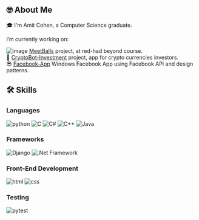 ## 🤓 About Me

🎓 I'm Amit Cohen, a Computer Science graduate.

   I’m currently working on:
   
   ![image](https://user-images.githubusercontent.com/72393244/212745697-f02cbf6b-65df-4597-a438-b0bb631fa62b.png)
     [MeetBalls](https://github.com/redhat-beyond/beyond09-group01) project, at red-had beyond course.     
    🤖 [CryptoBot-Investment](https://github.com/amitCohen2/CryptoBot-Investment) project, app for crypto currencies investors.<br>
     😎 [Facebook-App](https://github.com/amitCohen2/Windows-Facebook-App-Version2) Windows Facebook App using Facebook API and design patterns.

    
## 🛠️ Skills

### Languages

![python](https://img.shields.io/badge/Python-3776AB?style=for-the-badge&logo=python&logoColor=white)
![C](https://img.shields.io/badge/C-00599C?style=for-the-badge&logo=c&logoColor=white)
![C#](https://img.shields.io/badge/C%23-239120?style=for-the-badge&logo=c-sharp&logoColor=white)
![C++](https://img.shields.io/badge/C%2B%2B-00599C?style=for-the-badge&logo=c%2B%2B&logoColor=white)
![Java](https://img.shields.io/badge/Java-ED8B00?style=for-the-badge&logo=java&logoColor=white)

### Frameworks

![Django](https://img.shields.io/badge/Django-092E20?style=for-the-badge&logo=django&logoColor=white)
![.Net Framework](https://img.shields.io/badge/.Net-00599C?style=for-the-badge&logo=.Net_Framework&logoColor=white)

### Front-End Development

![html](https://img.shields.io/badge/HTML5-E34F26?style=for-the-badge&logo=html5&logoColor=white)
![css](https://img.shields.io/badge/CSS3-1572B6?style=for-the-badge&logo=css3&logoColor=white)

### Testing

![pytest](https://img.shields.io/badge/Pytest-3776AB?style=for-the-badge&logo=python&logoColor=white)

<!-- ## 📈 Stats

<div align="center">

  <picture>
    <source 
      srcset="https://github-readme-stats.vercel.app/api?username=Shalevro2&theme=dark"
      media="(prefers-color-scheme: dark)"
    />
    <img src="https://github-readme-stats.vercel.app/api?username=amitCohen2&theme=dark" />
  </picture>
  
   <picture>
    <source 
      srcset="https://streak-stats.demolab.com/?user=amitCohen2&theme=highcontrast"
      media="(prefers-color-scheme: dark)"
    />
    <img src="https://streak-stats.demolab.com/?user=amitCohen2&theme=highcontrast" />
  </picture>
  
</div> <!--

## 🔗 Links

[![linked-in](https://img.shields.io/badge/Linked_In-0077B5?style=for-the-badge&logo=LinkedIn&logoColor=white)](https://www.linkedin.com/in/amit-cohen-a191891b2/)
[![github](https://img.shields.io/badge/GitHub-000000?style=for-the-badge&logo=GitHub&logoColor=white)](https://github.com/amitCohen2/amitCohen2/)
